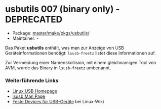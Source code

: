 # usbutils 007 (binary only) - DEPRECATED
 - Package: [master/make/pkgs/usbutils/](https://github.com/Freetz-NG/freetz-ng/tree/master/make/pkgs/usbutils/)
 - Maintainer: -

Das Paket **usbutils** enthält, was man zur Anzeige von USB
Geräteinformationen benötigt: `lsusb-freetz` listet diese Informationen
auf.

Zur Vermeidung einer Namenskollision, mit einem gleichnamigen Tool von
AVM, wurde das Binary in `lsusb-freetz` umbenannt.

### Weiterführende Links

-   [Linux USB Homepage](http://www.linux-usb.org/)
-   [lsusb Man
    Page](http://man-wiki.net/index.php/8:lsusb)
-   [Feste Devices für
    USB-Geräte](http://wiki.marcelwinkel.de/index.php/Main/FesteDevicesF%FCrUsb-Ger%E4te)
    bei Linux-Wiki


